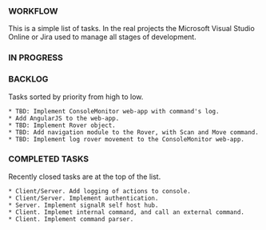 
### WORKFLOW

This is a simple list of tasks. In the real projects the Microsoft Visual Studio Online or Jira used to manage all stages of development.

### IN PROGRESS

### BACKLOG

Tasks sorted by priority from high to low.

	* TBD: Implement ConsoleMonitor web-app with command's log.
	* Add AngularJS to the web-app.
	* TBD: Implement Rover object.
	* TBD: Add navigation module to the Rover, with Scan and Move command.
	* TBD: Implement log rover movement to the ConsoleMonitor web-app.

### COMPLETED TASKS

Recently closed tasks are at the top of the list.

	* Client/Server. Add logging of actions to console.
	* Client/Server. Implement authentication.
	* Server. Implement signalR self host hub.
	* Client. Implemet internal command, and call an external command.
	* Client. Implement command parser.
